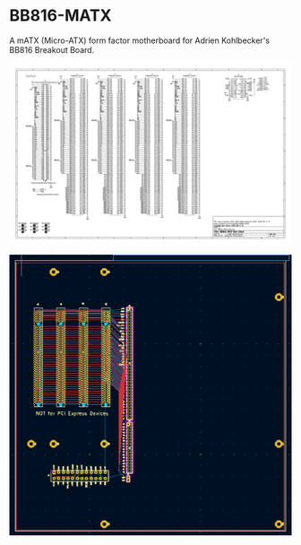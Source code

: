 # BB816-MATX

A mATX (Micro-ATX) form factor motherboard for Adrien Kohlbecker's BB816 Breakout Board.

![Schematic](images/schematic.png)

![PCB](images/pcb.png)

